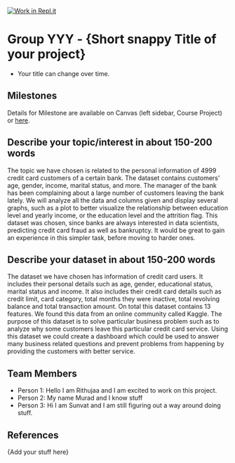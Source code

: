 [![Work in Repl.it](https://classroom.github.com/assets/work-in-replit-14baed9a392b3a25080506f3b7b6d57f295ec2978f6f33ec97e36a161684cbe9.svg)](https://classroom.github.com/online_ide?assignment_repo_id=360406&assignment_repo_type=GroupAssignmentRepo)
# Group YYY - {Short snappy Title of your project}

- Your title can change over time.

## Milestones

Details for Milestone are available on Canvas (left sidebar, Course Project) or [here](https://firas.moosvi.com/courses/data301/project/milestone01.html).

## Describe your topic/interest in about 150-200 words

 The topic we have chosen is related to the personal information of 4999 credit card customers of a certain bank. The dataset contains customers' age, gender, income, marital status, and more. The manager of the bank has been complaining about a large number of customers leaving the bank lately. We will analyze all the data and columns given and display several graphs, such as a plot to better visualize the relationship between education level and yearly income, or the education level and the attrition flag. This dataset was chosen, since banks are always interested in data scientists, predicting credit card fraud as well as bankruptcy. It would be great to gain an experience in this simpler task, before moving to harder ones.

## Describe your dataset in about 150-200 words

The dataset we have chosen has information of credit card users. It includes their personal details such as age, gender, educational status, marital status and income. It also includes their credit card details such as credit limit, card category, total months they were inactive, total revolving balance and total transaction amount. On total this dataset contains 13 features. We found this data from an online community called Kaggle. The purpose of this dataset is to solve particular business problem such as to analyze why some customers leave this particular credit card service. Using this dataset we could create a dashboard which could be used to answer many business related questions and prevent problems from happening by providing the customers with better service. 

## Team Members

- Person 1: Hello I am Rithujaa and I am excited to work on this project.
- Person 2: My name Murad and I know stuff
- Person 3: Hi I am Sunvat and I am still figuring out a way around doing stuff.

## References

{Add your stuff here}
